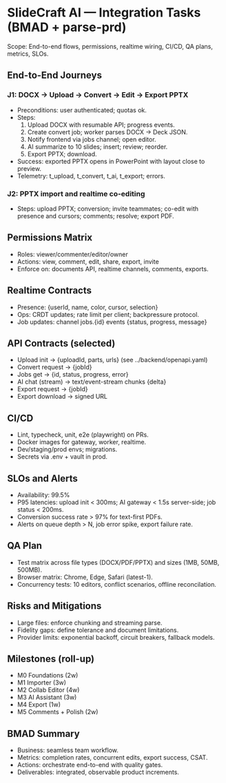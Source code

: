 # SlideCraft AI — Integration Tasks (BMAD + parse-prd)

Scope: End-to-end flows, permissions, realtime wiring, CI/CD, QA plans, metrics, SLOs.

## End-to-End Journeys

### J1: DOCX → Upload → Convert → Edit → Export PPTX
- Preconditions: user authenticated; quotas ok.
- Steps:
  1) Upload DOCX with resumable API; progress events.
  2) Create convert job; worker parses DOCX → Deck JSON.
  3) Notify frontend via jobs channel; open editor.
  4) AI summarize to 10 slides; insert; review; reorder.
  5) Export PPTX; download.
- Success: exported PPTX opens in PowerPoint with layout close to preview.
- Telemetry: t_upload, t_convert, t_ai, t_export; errors.

### J2: PPTX import and realtime co-editing
- Steps: upload PPTX; conversion; invite teammates; co-edit with presence and cursors; comments; resolve; export PDF.

## Permissions Matrix
- Roles: viewer/commenter/editor/owner
- Actions: view, comment, edit, share, export, invite
- Enforce on: documents API, realtime channels, comments, exports.

## Realtime Contracts
- Presence: {userId, name, color, cursor, selection}
- Ops: CRDT updates; rate limit per client; backpressure protocol.
- Job updates: channel jobs.{id} events {status, progress, message}

## API Contracts (selected)
- Upload init → {uploadId, parts, urls} (see ../backend/openapi.yaml)
- Convert request → {jobId}
- Jobs get → {id, status, progress, error}
- AI chat (stream) → text/event-stream chunks {delta}
- Export request → {jobId}
- Export download → signed URL

## CI/CD
- Lint, typecheck, unit, e2e (playwright) on PRs.
- Docker images for gateway, worker, realtime.
- Dev/staging/prod envs; migrations.
- Secrets via .env + vault in prod.

## SLOs and Alerts
- Availability: 99.5%
- P95 latencies: upload init < 300ms; AI gateway < 1.5s server-side; job status < 200ms.
- Conversion success rate > 97% for text-first PDFs.
- Alerts on queue depth > N, job error spike, export failure rate.

## QA Plan
- Test matrix across file types (DOCX/PDF/PPTX) and sizes (1MB, 50MB, 500MB).
- Browser matrix: Chrome, Edge, Safari (latest-1).
- Concurrency tests: 10 editors, conflict scenarios, offline reconcilation.

## Risks and Mitigations
- Large files: enforce chunking and streaming parse.
- Fidelity gaps: define tolerance and document limitations.
- Provider limits: exponential backoff, circuit breakers, fallback models.

## Milestones (roll-up)
- M0 Foundations (2w)
- M1 Importer (3w)
- M2 Collab Editor (4w)
- M3 AI Assistant (3w)
- M4 Export (1w)
- M5 Comments + Polish (2w)

## BMAD Summary
- Business: seamless team workflow.
- Metrics: completion rates, concurrent edits, export success, CSAT.
- Actions: orchestrate end-to-end with quality gates.
- Deliverables: integrated, observable product increments.
